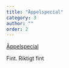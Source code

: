```yaml
---
title: "Äppelspecial"
category: 3
author: ""
order: 2
---
```


<div class="center">  
  <p>
    <a href="http://barackobamaisyournewbicycle.com/">Äppelspecial</a>
  </p>
  <p>Fint. Riktigt fint</p>
</div>
